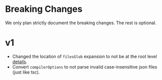# Breaking Changes

We only plan strictly document the breaking changes. The rest is optional.

# v1
* Changed the location of `filesGlob` expansion to not be at the root level [details](https://github.com/TypeStrong/atom-typescript/issues/56).
* Convert `compilerOptions` to not parse invalid case-insensitive json files (just like tsc). 
